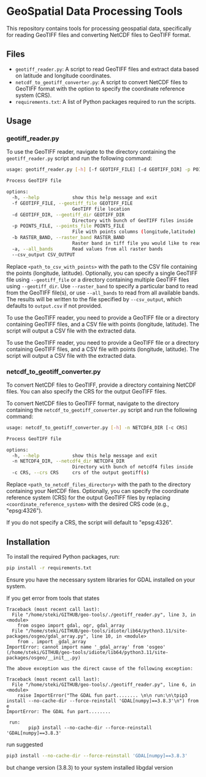 # GeoSpatial Data Processing Tools

This repository contains tools for processing geospatial data, specifically for reading GeoTIFF files and converting NetCDF files to GeoTIFF format.

## Files

- `geotiff_reader.py`: A script to read GeoTIFF files and extract data based on latitude and longitude coordinates.
- `netcdf_to_geotiff_converter.py`: A script to convert NetCDF files to GeoTIFF format with the option to specify the coordinate reference system (CRS).
- `requirements.txt`: A list of Python packages required to run the scripts.

## Usage

### geotiff_reader.py
To use the GeoTIFF reader, navigate to the directory containing the `geotiff_reader.py` script and run the following command:

```sh
usage: geotiff_reader.py [-h] [-f GEOTIFF_FILE] [-d GEOTIFF_DIR] -p POINTS_FILE [-b RASTER_BAND] [-a] [--csv_output CSV_OUTPUT]

Process GeoTIFF file

options:
  -h, --help            show this help message and exit
  -f GEOTIFF_FILE, --geotiff_file GEOTIFF_FILE
                        GeoTIFF file location
  -d GEOTIFF_DIR, --geotiff_dir GEOTIFF_DIR
                        Directory with bunch of GeoTIFF files inside
  -p POINTS_FILE, --points_file POINTS_FILE
                        File with points columns (longitude,latitude)
  -b RASTER_BAND, --raster_band RASTER_BAND
                        Raster band in tiff file you would like to read data from
  -a, --all_bands       Read values from all raster bands
  --csv_output CSV_OUTPUT

```

Replace `<path_to_csv_with_points>` with the path to the CSV file containing the points (longitude, latitude). Optionally, you can specify a single GeoTIFF file using `--geotiff_file` or a directory containing multiple GeoTIFF files using `--geotiff_dir`. Use `--raster_band` to specify a particular band to read from the GeoTIFF file(s), or use `--all_bands` to read from all available bands. The results will be written to the file specified by `--csv_output`, which defaults to `output.csv` if not provided.

To use the GeoTIFF reader, you need to provide a GeoTIFF file or a directory containing GeoTIFF files, and a CSV file with points (longitude, latitude). The script will output a CSV file with the extracted data.

To use the GeoTIFF reader, you need to provide a GeoTIFF file or a directory containing GeoTIFF files, and a CSV file with points (longitude, latitude). The script will output a CSV file with the extracted data.

### netcdf_to_geotiff_converter.py

To convert NetCDF files to GeoTIFF, provide a directory containing NetCDF files. You can also specify the CRS for the output GeoTIFF files.

To convert NetCDF files to GeoTIFF format, navigate to the directory containing the `netcdf_to_geotiff_converter.py` script and run the following command:

```sh
usage: netcdf_to_geotiff_converter.py [-h] -n NETCDF4_DIR [-c CRS]

Process GeoTIFF file

options:
  -h, --help            show this help message and exit
  -n NETCDF4_DIR, --netcdf4_dir NETCDF4_DIR
                        Directory with bunch of netcdf4 files inside
  -c CRS, --crs CRS     crs of the output geotiff(s)
```

Replace `<path_to_netcdf_files_directory>` with the path to the directory containing your NetCDF files. Optionally, you can specify the coordinate reference system (CRS) for the output GeoTIFF files by replacing `<coordinate_reference_system>` with the desired CRS code (e.g., "epsg:4326").

If you do not specify a CRS, the script will default to "epsg:4326".

## Installation

To install the required Python packages, run:

```sh
pip install -r requirements.txt
```

Ensure you have the necessary system libraries for GDAL installed on your system.


If you get error from tools that states
```
Traceback (most recent call last):
  File "/home/steki/GITHUB/geo-tools/./geotiff_reader.py", line 3, in <module>
    from osgeo import gdal, ogr, gdal_array
  File "/home/steki/GITHUB/geo-tools/idiote/lib64/python3.11/site-packages/osgeo/gdal_array.py", line 10, in <module>
    from . import _gdal_array
ImportError: cannot import name '_gdal_array' from 'osgeo' (/home/steki/GITHUB/geo-tools/idiote/lib64/python3.11/site-packages/osgeo/__init__.py)

The above exception was the direct cause of the following exception:

Traceback (most recent call last):
  File "/home/steki/GITHUB/geo-tools/./geotiff_reader.py", line 6, in <module>
    raise ImportError("The GDAL fun part........ \n\n run:\n\tpip3 install --no-cache-dir --force-reinstall 'GDAL[numpy]==3.8.3'\n") from e
ImportError: The GDAL fun part........ 

 run:
        pip3 install --no-cache-dir --force-reinstall 'GDAL[numpy]==3.8.3'
```

run suggested 
```sh
pip3 install --no-cache-dir --force-reinstall 'GDAL[numpy]==3.8.3'
``` 
but change version (3.8.3) to your system installed libgdal version
